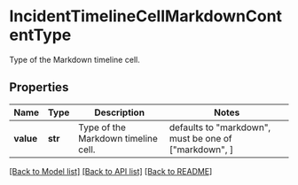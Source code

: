 # IncidentTimelineCellMarkdownContentType

Type of the Markdown timeline cell.
## Properties
Name | Type | Description | Notes
------------ | ------------- | ------------- | -------------
**value** | **str** | Type of the Markdown timeline cell. | defaults to "markdown",  must be one of ["markdown", ]

[[Back to Model list]](README.md#documentation-for-models) [[Back to API list]](README.md#documentation-for-api-endpoints) [[Back to README]](README.md)


